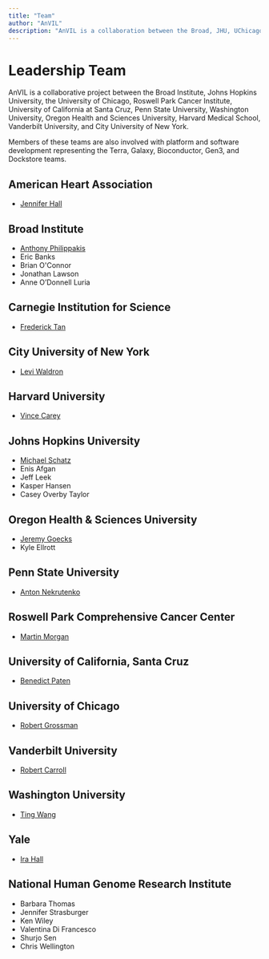 ```yaml
---
title: "Team"
author: "AnVIL"
description: "AnVIL is a collaboration between the Broad, JHU, UChicago, RPCI, UCSC, Penn State, WUSTL, OHSU, Harvard Medical School, Vanderbilt & CUNY."
---
```


# Leadership Team

<hero>AnVIL is a collaborative project between the Broad Institute, Johns Hopkins University, the University of Chicago, Roswell Park Cancer Institute, University of California at Santa Cruz, Penn State University, Washington University, Oregon Health and Sciences University, Harvard Medical School, Vanderbilt University, and City University of New York.</hero>

Members of these teams are also involved with platform and software development representing the Terra, Galaxy, Bioconductor, Gen3, and Dockstore teams.

## American Heart Association

- [Jennifer Hall](https://www.heart.org/en/about-us/jennifer-hall)

## Broad Institute

- [Anthony Philippakis](https://www.broadinstitute.org/bios/anthony-philippakis-0)
- Eric Banks
- Brian O'Connor
- Jonathan Lawson
- Anne O’Donnell Luria

## Carnegie Institution for Science

- [Frederick Tan](https://emb.carnegiescience.edu/science/faculty/frederick-tan)

## City University of New York

- [Levi Waldron](https://waldronlab.io)

## Harvard University

- [Vince Carey](http://vjcitn.github.io)

## Johns Hopkins University

- [Michael Schatz](http://schatz-lab.org)
- Enis Afgan
- Jeff Leek
- Kasper Hansen
- Casey Overby Taylor

## Oregon Health & Sciences University

- [Jeremy Goecks](https://goeckslab.org)
- Kyle Ellrott

## Penn State University

- [Anton Nekrutenko](https://nekrut.github.io/lab_site)

## Roswell Park Comprehensive Cancer Center

- [Martin Morgan](https://bioconductor.org/about/core-team)

## University of California, Santa Cruz

- [Benedict Paten](https://cgl.genomics.ucsc.edu/team)

## University of Chicago

- [Robert Grossman](http://rgrossman.com)

## Vanderbilt University

- [Robert Carroll](https://www.vumc.org/dbmi/person/robert-carroll-phd)

## Washington University

- [Ting Wang](https://www.genome.wustl.edu/people/ting-wang/)

## Yale

- [Ira Hall](https://www.genome.wustl.edu/research/labs/hall-lab)

## National Human Genome Research Institute

- Barbara Thomas
- Jennifer Strasburger
- Ken Wiley
- Valentina Di Francesco
- Shurjo Sen
- Chris Wellington

